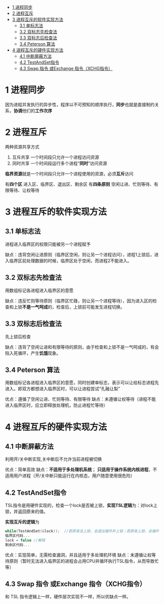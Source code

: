 - [1 进程同步](#1-进程同步)
- [2 进程互斥](#2-进程互斥)
- [3 进程互斥的软件实现方法](#3-进程互斥的软件实现方法)
  - [3.1 单标志法](#31-单标志法)
  - [3.2 双标志先检查法](#32-双标志先检查法)
  - [3.3 双标志后检查法](#33-双标志后检查法)
  - [3.4 Peterson 算法](#34-peterson-算法)
- [4 进程互斥的硬件实现方法](#4-进程互斥的硬件实现方法)
  - [4.1 中断屏蔽方法](#41-中断屏蔽方法)
  - [4.2 TestAndSet指令](#42-testandset指令)
  - [4.3 Swap 指令 或Exchange 指令（XCHG指令）](#43-swap-指令-或exchange-指令xchg指令)

# 1 进程同步
因为进程并发执行的异步性，程序以不可预知的顺序执行，**同步**也就是直接制约关系，**协调**他们的**工作次序**

# 2 进程互斥
两种资源共享方式
1. 互斥共享 一个时间段只允许一个进程访问资源
2. 同时共享 一个时间段运行多个进程“**同时**”访问资源

**临界资源**就是一个时间段只允许一个进程使用的资源，必须**互斥**访问

有**四个区** 进入区、临界区、退出区、剩余区
有**四条原则** 空闲让进、忙则等待、有限等待、让权等待

# 3 进程互斥的软件实现方法
## 3.1 单标志法
进程进入临界区的权限只能被另一个进程赋予

缺点：违背空闲让进原则（临界区空闲，则让另一个进程访问），进程1上锁后，进入临界区前处理数据的时候，临界区处于空闲，而进程2不能进入。
## 3.2 双标志先检查法
用数组标记各进程进入临界区的意愿

缺点：违反忙则等待原则（临界区忙碌，则让另一个进程等待），因为进入区的检查和上锁**不是一气呵成**的，检查后，上锁前可能发生进程切换。

## 3.3 双标志后检查法
先上锁后检查

缺点：违背了空闲让进和有限等待的原则，由于检查和上锁不是一气呵成的，有会陷入死循环，产生**饥饿**现象。

## 3.4 Peterson 算法
用数组标记各进程进入临界区的意愿，同时创建单标志，表示可以让给标志进程先进入。即双方都想进入临界区时，可以让进程尝试“孔融让梨”

优点：遵循了空闲让进、忙则等待、有限等待
缺点：未遵循让权等待（进程不能进入临界区时，应立即释放处理机，防止进程忙等待）

# 4 进程互斥的硬件实现方法

## 4.1 中断屏蔽方法
利用开/关中断实现,关中断后不允许当前进程被切换

优点：简单高效
缺点：**不适用于多处理机系统**； **只适用于操作系统内核进程**，不适用用户进程（开/关中断只能运行在内核态，用户随意使用很危险）

## 4.2 TestAndSet指令
TSL指令是用硬件实现的，检查一个lock是否被上锁，**实现TSL逻辑**为：对lock上锁，并返回原来的值。

**实现互斥的逻辑**为
```cpp
while(TestAndSet(&lock));  //若原来没上锁，会退出循环并上锁；若原来上锁，会循环等待。
临界区代码...
lock = false //解锁
剩余区代码...
```

优点：实现简单，无需检查漏洞，并且适用于多处理机环境
缺点：未遵循让权等待原则（暂时无法进入临界区的进程会占用CPU并循环执行TSL指令，从而导致忙等）

## 4.3 Swap 指令 或Exchange 指令（XCHG指令）
和 TSL 指令逻辑上一样，硬件层次实现不一样，所以优缺点一样。